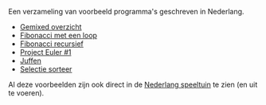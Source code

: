 Een verzameling van voorbeeld programma's geschreven in Nederlang.

- [Gemixed overzicht](voorbeeld.nl)
- [Fibonacci met een loop](fib-loop.nl)
- [Fibonacci recursief](fib-recursive.nl)
- [Project Euler #1](project-euler-1.nl)
- [Juffen](juffen.nl)
- [Selectie sorteer](selectie-sorteer.nl)

Al deze voorbeelden zijn ook direct in de [Nederlang speeltuin](https://dannyvankooten.github.io/nederlang/playground/) te zien (en uit te voeren).